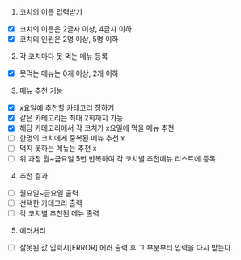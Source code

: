 1. 코치의 이름 입력받기
- [x] 코치의 이름은 2글자 이상, 4글자 이하
- [x] 코치의 인원은 2명 이상, 5명 이하

2. 각 코치마다 못 먹는 메뉴 등록
- [x] 못먹는 메뉴는 0개 이상, 2개 이하

3. 메뉴 추천 기능
- [x] x요일에 추천할 카테고리 정하기
- [x] 같은 카테고리는 최대 2회까지 가능
- [x] 해당 카테고리에서 각 코치가 x요일에 먹을 메뉴 추천
- [ ] 한명의 코치에게 중복된 메뉴 추천 x
- [ ] 먹지 못하는 메뉴는 추천 x
- [ ] 위 과정 월~금요일 5번 반복하여 각 코치별 추천메뉴 리스트에 등록

4. 추천 결과
- [ ] 월요일~금요일 출력
- [ ] 선택한 카테고리 출력
- [ ] 각 코치별 추천된 메뉴 출력

5. 에러처리
- [ ] 잘못된 값 입력시[ERROR] 에러 출력 후 그 부분부터 입력을 다시 받는다.
